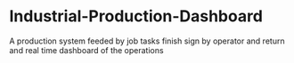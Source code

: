 # Industrial-Production-Dashboard
A production system feeded by job tasks finish sign by operator and return and real time dashboard of the operations
